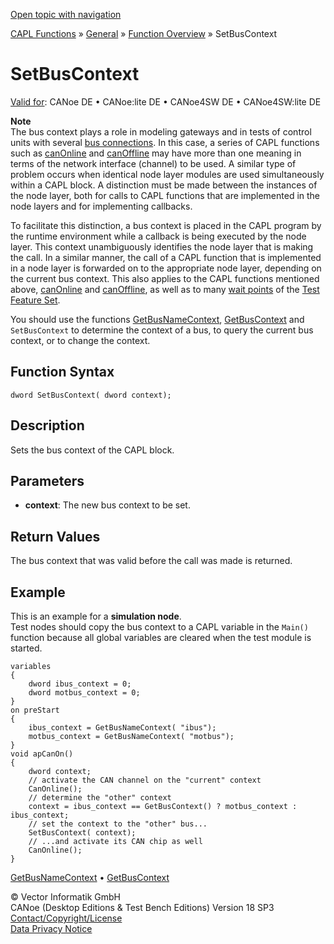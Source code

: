 [Open topic with navigation](../../../../../CANoeDEFamily.htm#Topics/CAPLFunctions/Other/Functions/CAPLfunctionSetBusContext.md)

[CAPL Functions](../../CAPLfunctions.md) » [General](../CAPLGeneralStartPage.md) » [Function Overview](../CAPLfunctionsGeneralOverview.md) » SetBusContext

# SetBusContext

[Valid for](../../../Shared/FeatureAvailability.md): CANoe DE • CANoe:lite DE • CANoe4SW DE • CANoe4SW:lite DE

**Note**  
The bus context plays a role in modeling gateways and in tests of control units with several [bus connections](../../../Shared/CAPL/General/TestMultiBusEnvironment.md). In this case, a series of CAPL functions such as [canOnline](CAPLfunctionCanOnline.md) and [canOffline](CAPLfunctionCanOffline.md) may have more than one meaning in terms of the network interface (channel) to be used. A similar type of problem occurs when identical node layer modules are used simultaneously within a CAPL block. A distinction must be made between the instances of the node layer, both for calls to CAPL functions that are implemented in the node layers and for implementing callbacks.

To facilitate this distinction, a bus context is placed in the CAPL program by the runtime environment while a callback is being executed by the node layer. This context unambiguously identifies the node layer that is making the call. In a similar manner, the call of a CAPL function that is implemented in a node layer is forwarded on to the appropriate node layer, depending on the current bus context. This also applies to the CAPL functions mentioned above, [canOnline](CAPLfunctionCanOnline.md) and [canOffline](CAPLfunctionCanOffline.md), as well as to many [wait points](../../../CANoeCANalyzer/Test/TestFeatureSet/TFSWait.md) of the [Test Feature Set](../../../CANoeCANalyzer/Test/TestFeatures.md).

You should use the functions [GetBusNameContext](CAPLfunctionGetBusNameContext.md), [GetBusContext](CAPLfunctionGetBusContext.md) and `SetBusContext` to determine the context of a bus, to query the current bus context, or to change the context.

## Function Syntax

```
dword SetBusContext( dword context);
```

## Description

Sets the bus context of the CAPL block.

## Parameters

- **context**: The new bus context to be set.

## Return Values

The bus context that was valid before the call was made is returned.

## Example

This is an example for a **simulation node**.  
Test nodes should copy the bus context to a CAPL variable in the `Main()` function because all global variables are cleared when the test module is started.

```plaintext
variables
{
    dword ibus_context = 0;
    dword motbus_context = 0;
}
on preStart
{
    ibus_context = GetBusNameContext( "ibus");
    motbus_context = GetBusNameContext( "motbus");
}
void apCanOn()
{
    dword context;
    // activate the CAN channel on the "current" context
    CanOnline();
    // determine the "other" context
    context = ibus_context == GetBusContext() ? motbus_context : ibus_context;
    // set the context to the "other" bus...
    SetBusContext( context);
    // ...and activate its CAN chip as well
    CanOnline();
}
```

[GetBusNameContext](CAPLfunctionGetBusNameContext.md) • [GetBusContext](CAPLfunctionGetBusContext.md)

© Vector Informatik GmbH  
CANoe (Desktop Editions & Test Bench Editions) Version 18 SP3  
[Contact/Copyright/License](../../../Shared/ContactCopyrightLicense.md)  
[Data Privacy Notice](https://www.vector.com/int/en/company/get-info/privacy-policy/)
